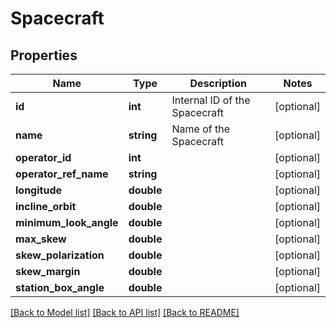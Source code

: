 # Spacecraft

## Properties
Name | Type | Description | Notes
------------ | ------------- | ------------- | -------------
**id** | **int** | Internal ID of the Spacecraft | [optional] 
**name** | **string** | Name of the Spacecraft | [optional] 
**operator_id** | **int** |  | [optional] 
**operator_ref_name** | **string** |  | [optional] 
**longitude** | **double** |  | [optional] 
**incline_orbit** | **double** |  | [optional] 
**minimum_look_angle** | **double** |  | [optional] 
**max_skew** | **double** |  | [optional] 
**skew_polarization** | **double** |  | [optional] 
**skew_margin** | **double** |  | [optional] 
**station_box_angle** | **double** |  | [optional] 

[[Back to Model list]](../README.md#documentation-for-models) [[Back to API list]](../README.md#documentation-for-api-endpoints) [[Back to README]](../README.md)


